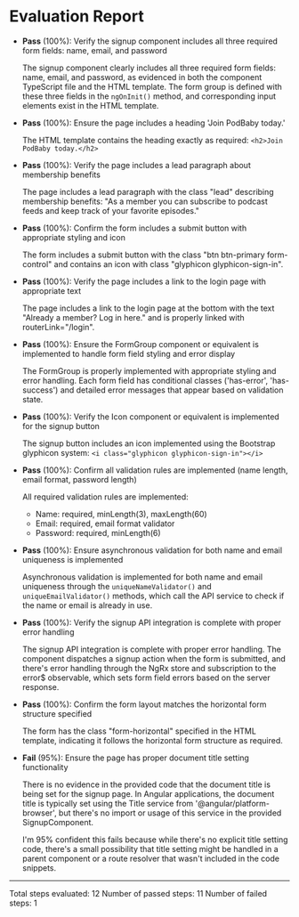 # Evaluation Report

- **Pass** (100%): Verify the signup component includes all three required form fields: name, email, and password
  
  The signup component clearly includes all three required form fields: name, email, and password, as evidenced in both the component TypeScript file and the HTML template. The form group is defined with these three fields in the `ngOnInit()` method, and corresponding input elements exist in the HTML template.

- **Pass** (100%): Ensure the page includes a heading 'Join PodBaby today.'
  
  The HTML template contains the heading exactly as required: `<h2>Join PodBaby today.</h2>`

- **Pass** (100%): Verify the page includes a lead paragraph about membership benefits
  
  The page includes a lead paragraph with the class "lead" describing membership benefits: "As a member you can subscribe to podcast feeds and keep track of your favorite episodes."

- **Pass** (100%): Confirm the form includes a submit button with appropriate styling and icon
  
  The form includes a submit button with the class "btn btn-primary form-control" and contains an icon with class "glyphicon glyphicon-sign-in".

- **Pass** (100%): Verify the page includes a link to the login page with appropriate text
  
  The page includes a link to the login page at the bottom with the text "Already a member? Log in here." and is properly linked with routerLink="/login".

- **Pass** (100%): Ensure the FormGroup component or equivalent is implemented to handle form field styling and error display
  
  The FormGroup is properly implemented with appropriate styling and error handling. Each form field has conditional classes ('has-error', 'has-success') and detailed error messages that appear based on validation state.

- **Pass** (100%): Verify the Icon component or equivalent is implemented for the signup button
  
  The signup button includes an icon implemented using the Bootstrap glyphicon system: `<i class="glyphicon glyphicon-sign-in"></i>`

- **Pass** (100%): Confirm all validation rules are implemented (name length, email format, password length)
  
  All required validation rules are implemented:
  - Name: required, minLength(3), maxLength(60)
  - Email: required, email format validator
  - Password: required, minLength(6)

- **Pass** (100%): Ensure asynchronous validation for both name and email uniqueness is implemented
  
  Asynchronous validation is implemented for both name and email uniqueness through the `uniqueNameValidator()` and `uniqueEmailValidator()` methods, which call the API service to check if the name or email is already in use.

- **Pass** (100%): Verify the signup API integration is complete with proper error handling
  
  The signup API integration is complete with proper error handling. The component dispatches a signup action when the form is submitted, and there's error handling through the NgRx store and subscription to the error$ observable, which sets form field errors based on the server response.

- **Pass** (100%): Confirm the form layout matches the horizontal form structure specified
  
  The form has the class "form-horizontal" specified in the HTML template, indicating it follows the horizontal form structure as required.

- **Fail** (95%): Ensure the page has proper document title setting functionality
  
  There is no evidence in the provided code that the document title is being set for the signup page. In Angular applications, the document title is typically set using the Title service from '@angular/platform-browser', but there's no import or usage of this service in the provided SignupComponent.

  I'm 95% confident this fails because while there's no explicit title setting code, there's a small possibility that title setting might be handled in a parent component or a route resolver that wasn't included in the code snippets.

---

Total steps evaluated: 12
Number of passed steps: 11
Number of failed steps: 1